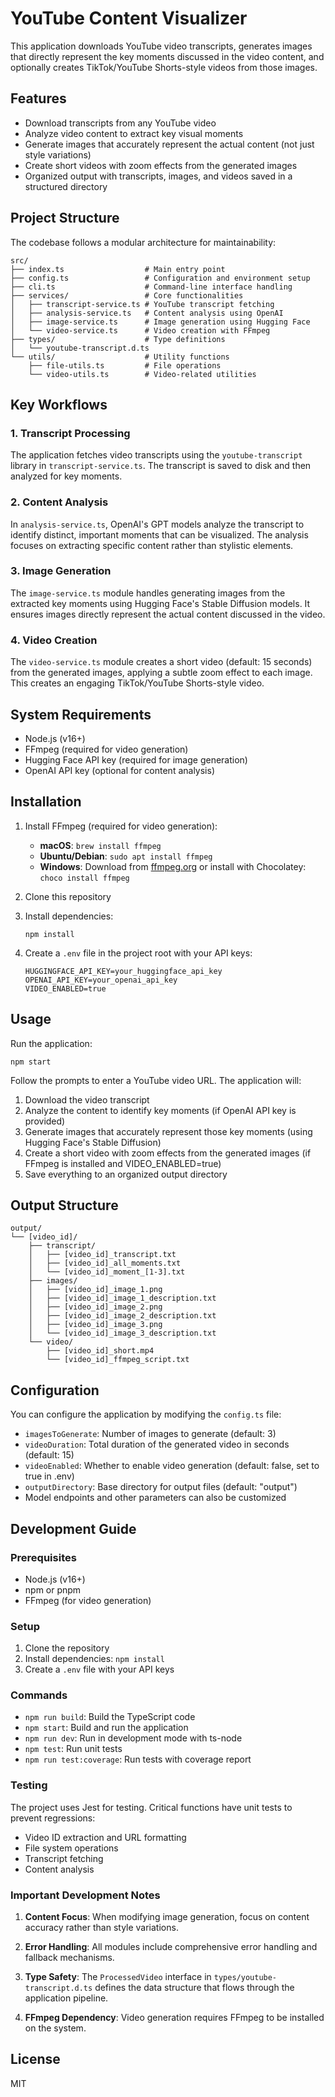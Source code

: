 # YouTube Content Visualizer

This application downloads YouTube video transcripts, generates images that directly represent the key moments discussed in the video content, and optionally creates TikTok/YouTube Shorts-style videos from those images.

## Features

- Download transcripts from any YouTube video
- Analyze video content to extract key visual moments
- Generate images that accurately represent the actual content (not just style variations)
- Create short videos with zoom effects from the generated images
- Organized output with transcripts, images, and videos saved in a structured directory

## Project Structure

The codebase follows a modular architecture for maintainability:

```
src/
├── index.ts                  # Main entry point
├── config.ts                 # Configuration and environment setup
├── cli.ts                    # Command-line interface handling
├── services/                 # Core functionalities
│   ├── transcript-service.ts # YouTube transcript fetching
│   ├── analysis-service.ts   # Content analysis using OpenAI
│   ├── image-service.ts      # Image generation using Hugging Face
│   └── video-service.ts      # Video creation with FFmpeg
├── types/                    # Type definitions
│   └── youtube-transcript.d.ts
└── utils/                    # Utility functions
    ├── file-utils.ts         # File operations
    └── video-utils.ts        # Video-related utilities
```

## Key Workflows

### 1. Transcript Processing

The application fetches video transcripts using the `youtube-transcript` library in `transcript-service.ts`. The transcript is saved to disk and then analyzed for key moments.

### 2. Content Analysis

In `analysis-service.ts`, OpenAI's GPT models analyze the transcript to identify distinct, important moments that can be visualized. The analysis focuses on extracting specific content rather than stylistic elements.

### 3. Image Generation

The `image-service.ts` module handles generating images from the extracted key moments using Hugging Face's Stable Diffusion models. It ensures images directly represent the actual content discussed in the video.

### 4. Video Creation

The `video-service.ts` module creates a short video (default: 15 seconds) from the generated images, applying a subtle zoom effect to each image. This creates an engaging TikTok/YouTube Shorts-style video.

## System Requirements

- Node.js (v16+)
- FFmpeg (required for video generation)
- Hugging Face API key (required for image generation)
- OpenAI API key (optional for content analysis)

## Installation

1. Install FFmpeg (required for video generation):
   - **macOS**: `brew install ffmpeg`
   - **Ubuntu/Debian**: `sudo apt install ffmpeg`
   - **Windows**: Download from [ffmpeg.org](https://ffmpeg.org/download.html) or install with Chocolatey: `choco install ffmpeg`

2. Clone this repository

3. Install dependencies:
   ```
   npm install
   ```

4. Create a `.env` file in the project root with your API keys:
   ```
   HUGGINGFACE_API_KEY=your_huggingface_api_key
   OPENAI_API_KEY=your_openai_api_key
   VIDEO_ENABLED=true
   ```

## Usage

Run the application:

```
npm start
```

Follow the prompts to enter a YouTube video URL. The application will:

1. Download the video transcript
2. Analyze the content to identify key moments (if OpenAI API key is provided)
3. Generate images that accurately represent those key moments (using Hugging Face's Stable Diffusion)
4. Create a short video with zoom effects from the generated images (if FFmpeg is installed and VIDEO_ENABLED=true)
5. Save everything to an organized output directory

## Output Structure

```
output/
└── [video_id]/
    ├── transcript/
    │   ├── [video_id]_transcript.txt
    │   ├── [video_id]_all_moments.txt
    │   └── [video_id]_moment_[1-3].txt
    ├── images/
    │   ├── [video_id]_image_1.png
    │   ├── [video_id]_image_1_description.txt
    │   ├── [video_id]_image_2.png
    │   ├── [video_id]_image_2_description.txt
    │   ├── [video_id]_image_3.png
    │   └── [video_id]_image_3_description.txt
    └── video/
        ├── [video_id]_short.mp4
        └── [video_id]_ffmpeg_script.txt
```

## Configuration

You can configure the application by modifying the `config.ts` file:

- `imagesToGenerate`: Number of images to generate (default: 3)
- `videoDuration`: Total duration of the generated video in seconds (default: 15)
- `videoEnabled`: Whether to enable video generation (default: false, set to true in .env)
- `outputDirectory`: Base directory for output files (default: "output")
- Model endpoints and other parameters can also be customized

## Development Guide

### Prerequisites
- Node.js (v16+)
- npm or pnpm
- FFmpeg (for video generation)

### Setup
1. Clone the repository
2. Install dependencies: `npm install`
3. Create a `.env` file with your API keys

### Commands
- `npm run build`: Build the TypeScript code
- `npm start`: Build and run the application
- `npm run dev`: Run in development mode with ts-node
- `npm test`: Run unit tests
- `npm run test:coverage`: Run tests with coverage report

### Testing
The project uses Jest for testing. Critical functions have unit tests to prevent regressions:
- Video ID extraction and URL formatting
- File system operations
- Transcript fetching
- Content analysis

### Important Development Notes

1. **Content Focus**: When modifying image generation, focus on content accuracy rather than style variations.

2. **Error Handling**: All modules include comprehensive error handling and fallback mechanisms.

3. **Type Safety**: The `ProcessedVideo` interface in `types/youtube-transcript.d.ts` defines the data structure that flows through the application pipeline.

4. **FFmpeg Dependency**: Video generation requires FFmpeg to be installed on the system.

## License

MIT